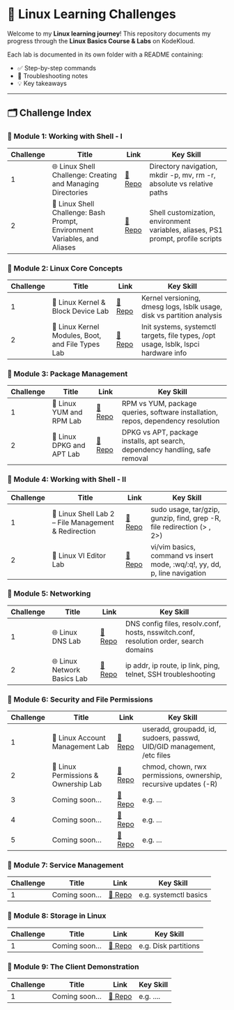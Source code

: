 # 🐧 Linux Learning Challenges

Welcome to my **Linux learning journey**!
This repository documents my progress through the **Linux Basics Course & Labs** on KodeKloud.

Each lab is documented in its own folder with a README containing:

* ✅ Step-by-step commands
* 🐛 Troubleshooting notes
* 💡 Key takeaways

---

## 🗂️ Challenge Index

### 🔹 Module 1: Working with Shell - I

| Challenge | Title        | Link                                | Key Skill                   |
| --------- | ------------ | ----------------------------------- | --------------------------- |
| 1         | 🌐 Linux Shell Challenge: Creating and Managing Directories | [📂 Repo](https://github.com/1suleyman/-Linux-Shell-Challenge-Creating-and-Managing-Directories/tree/main) | Directory navigation, mkdir -p, mv, rm -r, absolute vs relative paths |
| 2         | 🐧 Linux Shell Challenge: Bash Prompt, Environment Variables, and Aliases | [📂 Repo](https://github.com/1suleyman/-Linux-Shell-Challenge-Bash-Prompt-Environment-Variables-and-Aliases/tree/main) | Shell customization, environment variables, aliases, PS1 prompt, profile scripts |

### 🔹 Module 2: Linux Core Concepts

| Challenge | Title        | Link                                | Key Skill               |
| --------- | ------------ | ----------------------------------- | ----------------------- |
| 1         | 🐧 Linux Kernel & Block Device Lab | [📂 Repo](https://github.com/1suleyman/-Linux-Kernel-Block-Device-Lab/tree/main) | Kernel versioning, dmesg logs, lsblk usage, disk vs partition analysis |
| 2         | 🐧 Linux Kernel Modules, Boot, and File Types Lab | [📂 Repo](https://github.com/1suleyman/-Linux-Kernel-Modules-Boot-and-File-Types-Lab/tree/main) | Init systems, systemctl targets, file types, /opt usage, lsblk, lspci hardware info |


### 🔹 Module 3: Package Management

| Challenge | Title        | Link                                | Key Skill                |
| --------- | ------------ | ----------------------------------- | ------------------------ |
| 1         | 🐧 Linux YUM and RPM Lab | [📂 Repo](https://github.com/1suleyman/-Linux-YUM-and-RPM-Lab/tree/main) | RPM vs YUM, package queries, software installation, repos, dependency resolution |
| 2         | 🐧 Linux DPKG and APT Lab | [📂 Repo](https://github.com/1suleyman/-Linux-DPKG-and-APT-Lab/tree/main) | DPKG vs APT, package installs, apt search, dependency handling, safe removal |

### 🔹 Module 4: Working with Shell - II

| Challenge | Title        | Link                                | Key Skill                 |
| --------- | ------------ | ----------------------------------- | ------------------------- |
| 1         | 🐧 Linux Shell Lab 2 – File Management & Redirection | [📂 Repo](https://github.com/1suleyman/-Linux-Shell-Lab-2-File-Management-Redirection/tree/main) | sudo usage, tar/gzip, gunzip, find, grep -R, file redirection (> , 2>) |
| 2         | 📝 Linux VI Editor Lab | [📂 Repo](https://github.com/1suleyman/-Linux-VI-Editor-Lab/tree/main) | vi/vim basics, command vs insert mode, :wq/:q!, yy, dd, p, line navigation |

### 🔹 Module 5: Networking

| Challenge | Title        | Link                                | Key Skill                  |
| --------- | ------------ | ----------------------------------- | -------------------------- |
| 1         | 🌐 Linux DNS Lab | [📂 Repo](https://github.com/1suleyman/-Linux-DNS-Lab/tree/main) | DNS config files, resolv.conf, hosts, nsswitch.conf, resolution order, search domains |
| 2         | 🌐 Linux Network Basics Lab| [📂 Repo](https://github.com/1suleyman/-Linux-Network-Basics-Lab/tree/main) | ip addr, ip route, ip link, ping, telnet, SSH troubleshooting |

### 🔹 Module 6: Security and File Permissions

| Challenge | Title        | Link                                | Key Skill         |
| --------- | ------------ | ----------------------------------- | ----------------- |
| 1         | 🐧 Linux Account Management Lab | [📂 Repo](https://github.com/1suleyman/-Linux-Account-Management-Lab/tree/main) | useradd, groupadd, id, sudoers, passwd, UID/GID management, /etc files |
| 2         | 🐧 Linux Permissions & Ownership Lab | [📂 Repo](https://github.com/1suleyman/-Linux-Permissions-Ownership-Lab/tree/main) | chmod, chown, rwx permissions, ownership, recursive updates (-R) |
| 3         | Coming soon… | [📂 Repo](./Module-7/Challenge-1) | e.g. ... |
| 4         | Coming soon… | [📂 Repo](./Module-7/Challenge-1) | e.g. ... |
| 5         | Coming soon… | [📂 Repo](./Module-7/Challenge-1) | e.g. ... |

### 🔹 Module 7: Service Management

| Challenge | Title        | Link                                | Key Skill             |
| --------- | ------------ | ----------------------------------- | --------------------- |
| 1         | Coming soon… | [📂 Repo](./Module-7/Challenge-1) | e.g. systemctl basics |

### 🔹 Module 8: Storage in Linux

| Challenge | Title        | Link                                | Key Skill            |
| --------- | ------------ | ----------------------------------- | -------------------- |
| 1         | Coming soon… | [📂 Repo](./Module-8/Challenge-1) | e.g. Disk partitions |

### 🔹 Module 9: The Client Demonstration

| Challenge | Title        | Link                                | Key Skill            |
| --------- | ------------ | ----------------------------------- | -------------------- |
| 1         | Coming soon… | [📂 Repo](./Module-9/Challenge-1) | e.g. .... |

